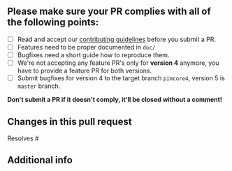 
## Please make sure your PR complies with all of the following points: 
- [ ] Read and accept our [contributing guidelines](/CONTRIBUTING.md) before you submit a PR.
- [ ] Features need to be proper documented in `doc/`
- [ ] Bugfixes need a short guide how to reproduce them. 
- [ ] We're not accepting any feature PR's only for **version 4** anymore, you have to provide a feature PR for both versions. 
- [ ] Submit bugfixes for version 4 to the target branch `pimcore4`, version 5 is `master` branch.

**Don't submit a PR if it doesn't comply, it'll be closed without a comment!**
  
  

## Changes in this pull request  
Resolves #

## Additional info  

